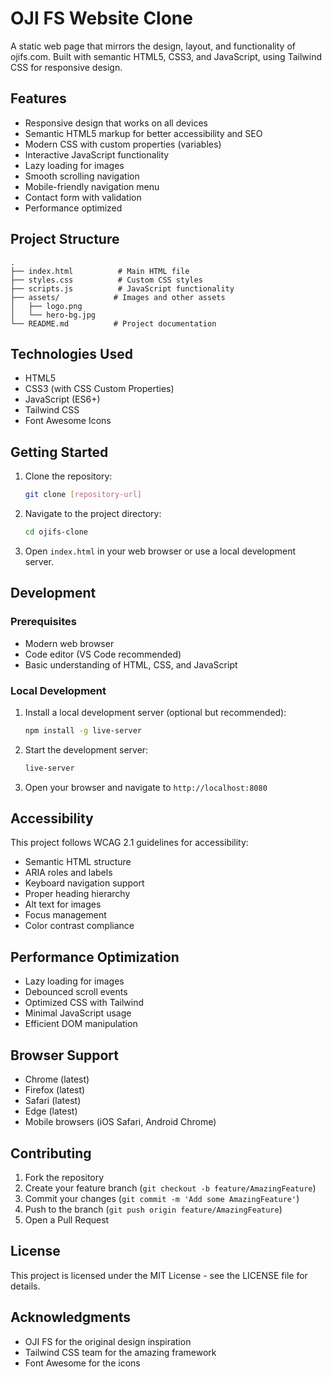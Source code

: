 # OJI FS Website Clone

A static web page that mirrors the design, layout, and functionality of ojifs.com. Built with semantic HTML5, CSS3, and JavaScript, using Tailwind CSS for responsive design.

## Features

- Responsive design that works on all devices
- Semantic HTML5 markup for better accessibility and SEO
- Modern CSS with custom properties (variables)
- Interactive JavaScript functionality
- Lazy loading for images
- Smooth scrolling navigation
- Mobile-friendly navigation menu
- Contact form with validation
- Performance optimized

## Project Structure

```
.
├── index.html          # Main HTML file
├── styles.css          # Custom CSS styles
├── scripts.js          # JavaScript functionality
├── assets/            # Images and other assets
│   ├── logo.png
│   └── hero-bg.jpg
└── README.md          # Project documentation
```

## Technologies Used

- HTML5
- CSS3 (with CSS Custom Properties)
- JavaScript (ES6+)
- Tailwind CSS
- Font Awesome Icons

## Getting Started

1. Clone the repository:
   ```bash
   git clone [repository-url]
   ```

2. Navigate to the project directory:
   ```bash
   cd ojifs-clone
   ```

3. Open `index.html` in your web browser or use a local development server.

## Development

### Prerequisites

- Modern web browser
- Code editor (VS Code recommended)
- Basic understanding of HTML, CSS, and JavaScript

### Local Development

1. Install a local development server (optional but recommended):
   ```bash
   npm install -g live-server
   ```

2. Start the development server:
   ```bash
   live-server
   ```

3. Open your browser and navigate to `http://localhost:8080`

## Accessibility

This project follows WCAG 2.1 guidelines for accessibility:

- Semantic HTML structure
- ARIA roles and labels
- Keyboard navigation support
- Proper heading hierarchy
- Alt text for images
- Focus management
- Color contrast compliance

## Performance Optimization

- Lazy loading for images
- Debounced scroll events
- Optimized CSS with Tailwind
- Minimal JavaScript usage
- Efficient DOM manipulation

## Browser Support

- Chrome (latest)
- Firefox (latest)
- Safari (latest)
- Edge (latest)
- Mobile browsers (iOS Safari, Android Chrome)

## Contributing

1. Fork the repository
2. Create your feature branch (`git checkout -b feature/AmazingFeature`)
3. Commit your changes (`git commit -m 'Add some AmazingFeature'`)
4. Push to the branch (`git push origin feature/AmazingFeature`)
5. Open a Pull Request

## License

This project is licensed under the MIT License - see the LICENSE file for details.

## Acknowledgments

- OJI FS for the original design inspiration
- Tailwind CSS team for the amazing framework
- Font Awesome for the icons 